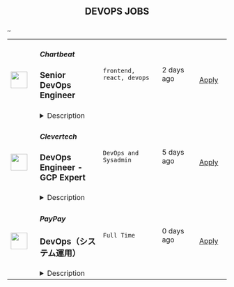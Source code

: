 <div align="center"><h2>DEVOPS JOBS</h2></div><table><tr>
                <td width="100" height="100" rowspan="2">
                    <img src="https://remoteOK.com/assets/logo-square.png" width="38px" height="auto">
                </td>
                <td width="300">
                    <h5>Chartbeat</h5>
                    <h3>
					Senior DevOps Engineer				</h3>
                </td>
                <td width="300">
                    <code>frontend, react, devops</code>
                </td>
                <td width="200">
                <text>2 days ago</text>
                </td>
                <td width="100" rowspan="2">
                <a href="https://remoteOK.com/jobs/112309" align="right" target="_blank">Apply</a>
                </td>
            </tr>
            <tr>
                <td colspan="3">
                <details><summary>Description</summary>
                About UsChartbeatâs (www.chartbeat.com) mission is to help content creators around the world better connect with their audiences. Leading media brands â including The New York Times, ESPN, the Washington Post, the BBC, and CNN â trust our suite of analytics and optimization tools to understand digital audience behavior and strengthen their content strategies. With a customer list of many of the worldâs largest websites, our systems are built to handle over 300,000 requests per second and deliver data back in real-time. You'll be joining a group of focused, hard-working, people who are passionate about doing work that's challenging and funâand who strive to maintain a healthy work/life balance.The TeamWe use an exciting array of technologies. Most of our backend code is written in Python, with a few systems in Clojure and C++. We use a variety of database technologies, including PostgreSQL, HBase, MongoDB, Redshift, and Redis. Everything is connected by message buses powered by Apache Kafka and RabbitMQ. Our frontend applications use React, React Native, Angular and rely on the Django framework for authentication. We are seeking a curious DevOps engineer to join us on this adventure by helping build and maintain the infrastructure for all core services that power our products and dashboards that newsrooms use to learn about and grow their audiences. As a member of a small team operating hundreds of machines on EC2, youâll have a material impact on our business and the ability to architect our future approaches to managing our infrastructure.Diversity, Equity, and Inclusion StatementAt Chartbeat, we strive to create and continually grow as a company where all employees are able to be their authentic selves. We are committed to recruiting, hiring, and retaining employees from different backgrounds, viewpoints, and experiences. Our strength is our diversity and we are dedicated to continuously reflect upon, and evolve our efforts to maintain a diverse, equitable and inclusive ecosystem.Equal Opportunity Employment StatementChartbeat is an Equal Opportunity Employer and does not discriminate on the basis of race, color, gender, sexual orientation, gender identity or expression, religion, disability, national origin, protected veteran status, age, or any other status protected by applicable national, federal, state, or local law.
                </details>
                </td>
            </tr>,<tr>
                <td width="100" height="100" rowspan="2">
                    <img src="https://wwr-pro.s3.amazonaws.com/logos/0074/7619/logo.gif" width="38px" height="auto">
                </td>
                <td width="300">
                    <h5>Clevertech</h5>
                    <h3> DevOps Engineer - GCP Expert</h3>
                </td>
                <td width="300">
                    <code>DevOps and Sysadmin</code>
                </td>
                <td width="200">
                <text>5 days ago</text>
                </td>
                <td width="100" rowspan="2">
                <a href="https://weworkremotely.com/remote-jobs/clevertech-devops-engineer-gcp-expert" align="right" target="_blank">Apply</a>
                </td>
            </tr>
            <tr>
                <td colspan="3">
                <details><summary>Description</summary>
                <img src="https://we-work-remotely.imgix.net/logos/0074/7619/logo.gif?ixlib=rails-4.0.0&w=50&h=50&dpr=2&fit=fill&auto=compress" />

<p>
  <strong>Headquarters:</strong> New York, NY
    <br /><strong>URL:</strong> <a href="https://clevertech.biz">https://clevertech.biz</a>
</p>

<div>
<br>Experience Remote done Right. Over 20 years of remote experience, all 500+ staff are 100% remote and we still grow vibrant relationships, provide exceptional opportunities for career growth while working with stellar clients on ambitious projects<br><br>
</div><div><strong>What we're working on:</strong></div><div>
<br>Enterprise companies turn to us to help them launch innovative digital products that interact with hundreds of millions of customers, transactions and data points. The problems we solve every day are real and require creativity, grit and determination. We are building a culture that challenges norms while fostering experimentation and personal growth. In order to grasp the scale of problems we face, ideally, you have some exposure to Logistics, FinTech, Transportation, Insurance, Media or other complex multifactor industries<br><br>
</div><div><strong><br>Requirements</strong></div><ul>
<li>7+ years of professional experience (A technical assessment will be required)</li>
<li>Senior-level experience with GCP</li>
<li>Previous experience in cost reductions required</li>
<li>Strong background in Linux and Mongo Atlas administration</li>
<li>Experience deploying Kubernetes in a production environment</li>
<li>Experience with CI/CD in Jenkins or CircleCi</li>
<li>Infrastructure as code (we use Terraform)</li>
<li>English fluency, verbal and written</li>
</ul><div>
<br><strong>Straight from the Devs</strong>
</div><div>
<br>Watch short snippets of actual developers (Real, not scripted) share why they joined <a href="https://cleverte.ch/3"><strong>YouTube Playlist<br></strong></a><br>
</div><div>
<br><strong>Why Clevertech is an amazing place to work at</strong>
</div><div>
<br>At Clevertech, you can expect that you will:<br><br>
</div><ul>
<li>Be 100% dedicated to one project at a time so that you can hone your skills, innovate and grow</li>
<li>Be a part of a team of talented and friendly senior-level developers</li>
<li>Work on projects that allow you to use cutting-edge tech. We believe in constantly evolving your mastery</li>
</ul><div>
<br>The result? We produce meaningful work and we are truly proud and excited to be creating waves in an industry under transformation.<br><br>
</div>

<p><strong>To apply:</strong> <a href="https://weworkremotely.com/remote-jobs/clevertech-devops-engineer-gcp-expert">https://weworkremotely.com/remote-jobs/clevertech-devops-engineer-gcp-expert</a></p>

                </details>
                </td>
            </tr>,<tr>
                <td width="100" height="100" rowspan="2">
                    <img src="https://weworkremotely.com/assets/IsotypeV2-1ebe3dd57673f3e8d02b7490bc0faaef55d6a95d3a4aaf17298bd3ed503ae7fe.svg" width="38px" height="auto">
                </td>
                <td width="300">
                    <h5>Chainlink Labs</h5>
                    <h3> DevOps Engineer</h3>
                </td>
                <td width="300">
                    <code>DevOps and Sysadmin</code>
                </td>
                <td width="200">
                <text>94 days ago</text>
                </td>
                <td width="100" rowspan="2">
                <a href="https://weworkremotely.com/remote-jobs/chainlink-labs-devops-engineer-1" align="right" target="_blank">Apply</a>
                </td>
            </tr>
            <tr>
                <td colspan="3">
                <details><summary>Description</summary>
                

<p>
  <strong>Headquarters:</strong> United States
    <br /><strong>URL:</strong> <a href="http://chain.link">http://chain.link</a>
</p>

<div><strong>All roles with Chainlink Labs are globally remote based. We encourage you to apply regardless of your location.</strong></div><div>
<br>The infrastructure team enables Chainlink development and maintains services that support the health of the most widely-adopted oracle network in the world. As a DevOps Engineer, you will help us maintain the Chainlink infrastructure, ensure reliable work of internal and customer-facing services, and empower the entire engineering organization to do their best work.</div><div><br></div><div>This job would be perfect for someone who has a strong operations background and would eventually like to grow into an SRE role. The infrastructure team is expanding, and you would have plenty of opportunities to build up your skillset in different areas.</div><div><br></div><div>We are distributed across time zones and continents, and we embrace remote work. In the Infrastructure team, we follow the infrastructure-as-code approach and practice GitOps. Our on-call rotation uses the follow-the-sun pattern: you will be on call some of the time, but there should not be any overnight shifts.</div><div><br></div><div>We all have different backgrounds and are determined to help you succeed no matter where you are or who you are. If you think you would do a great job at Chainlink, we are looking forward to speaking with you, even if you don't match 100% of the job requirements: those describe people we've usually had a great time working with, but they're not a tick-box exercise.<br><br>
</div><div><strong>Your Impact</strong></div><ul>
<li>Maintain full nodes for various blockchains Chainlink supports and find ways to deploy and manage them more efficiently. </li>
<li> Deploy new Chainlink nodes and ensure their reliability. </li>
<li>Understand blockchain-specific monitoring in great depth and help the team cut down on noise by fine-tuning alerts. </li>
<li>Pair with engineers from across the company to help with troubleshooting, deploy new services, and figure out how to increase developer velocity and eliminate pain points.</li>
</ul><div><br></div><div><strong>Requirements</strong></div><ul>
<li>3+ years of relevant professional experience. You probably have an operations background, have worked in a DevOps team before, and are familiar with most tools from our stack (below). </li>
<li>Experience with CI/CD. You know how to deploy your services reliably and have used tools like GitHub Actions, CircleCI, TravisCI, or Jenkins to achieve that.</li>
<li>Experience with scripting and configuration management. You can write scripts to automate routine tasks and have familiarity with tools like Ansible and Packer. </li>
<li>Experience with monitoring and logging. You know how to export metrics to Prometheus, have built a Grafana dashboard or two, and have experience with a centralized logging solution like the Elastic Stack, Splunk or LogDNA.</li>
<li>Experience with distributed systems and container orchestration. You have maintained or even built Kubernetes clusters before and feel comfortable deploying completely new services on them.</li>
<li>Strong communication skills. You can give and receive constructive feedback, and you do not shy away from planning meetings and code reviews.</li>
</ul><div><br></div><div><strong>Desired Qualifications</strong></div><ul>
<li>Excitement for blockchain, Web 3.0, and similar decentralized technologies. </li>
<li>Experience running blockchain full nodes would give you a considerable advantage in this role. </li>
<li>Experience with Chainlink as a developer or a node operator is a similarly big plus. </li>
<li>Experience with GitHub Actions and self-hosted runners in particular.</li>
<li>Experience working remotely in a distributed team.</li>
<li>A strong desire to grow and challenge yourself. While this role is mainly focused on maintenance, we would expect you to constantly find ways to improve and automate services under your purview.</li>
<li>We are giving slight preference to candidates who live in the UTC to UTC+8 range due to our on-call schedule for this particular opening.</li>
</ul><div><br></div><div><strong>Our Stack</strong></div><div>Some of the tools and services we use daily or almost daily are:</div><div><br></div><div>AWS; Terraform/Terragrunt; Kubernetes, Calico and ArgoCD; Prometheus and Grafana; GitHub Actions; Packer</div><div><br></div><div>We expect you to be comfortable with most of those tools and proficient in at least a couple of them.<br><br><strong>About Us<br></strong>Chainlink is the industry standard oracle network for connecting smart contracts to the real world. With Chainlink, developers can build hybrid smart contracts that combine on-chain code with an extensive collection of secure off-chain services powered by Decentralized Oracle Networks. Managed by a global, decentralized community of hundreds of thousands of people, Chainlink is introducing a fairer model for contracts. Its network currently secures billions of dollars in value for smart contracts across the decentralized finance (DeFi), insurance, and gaming ecosystems, among others. The full vision of the Chainlink Network can be found in the <a href="https://research.chain.link/whitepaper-v2.pdf">Chainlink 2.0 whitepaper</a>. Chainlink is trusted by hundreds of organizations—from global enterprises to projects at the forefront of the blockchain economy—to deliver definitive truth via secure, reliable data.  </div><div><br></div><div>This role is location agnostic anywhere in the world, but we ask that you overlap some working hours with Eastern Standard Time (EST).</div><div><br></div><div>We are a fully distributed team and have the tools and benefits to support you in your remote work environment.</div><div><br></div><div><em>Chainlink Labs is an Equal Opportunity Employer.</em></div><div><br></div><div>#LI-Remote</div><div><br></div><div>---</div>

<p><strong>To apply:</strong> <a href="https://weworkremotely.com/remote-jobs/chainlink-labs-devops-engineer-1">https://weworkremotely.com/remote-jobs/chainlink-labs-devops-engineer-1</a></p>

                </details>
                </td>
            </tr>,<tr>
                <td width="100" height="100" rowspan="2">
                    <img src="https://remotive.com/job/1344659/logo" width="38px" height="auto">
                </td>
                <td width="300">
                    <h5>Toptal</h5>
                    <h3>Senior DevOps Engineer</h3>
                </td>
                <td width="300">
                    <code>AWS,developer,devops,growth</code>
                </td>
                <td width="200">
                <text>5 days ago</text>
                </td>
                <td width="100" rowspan="2">
                <a href="https://remotive.com/remote-jobs/devops/senior-devops-engineer-1344659" align="right" target="_blank">Apply</a>
                </td>
            </tr>
            <tr>
                <td colspan="3">
                <details><summary>Description</summary>
                <p class="h2" dir="ltr" style="margin-top: 18pt; margin-bottom: 4pt; line-height: 1.38;"><em style="color: rgb(0, 0, 0);   font-weight: 600; letter-spacing: 0.75px;">Design your full-time freelance career as a top freelance developer with Toptal.</em><br></p><p dir="ltr" style="margin-top: 12pt; margin-bottom: 12pt; line-height: 1.38;"><span style="font-variant-numeric: normal; font-variant-east-asian: normal; vertical-align: baseline; white-space: pre-wrap; color: rgb(0, 0, 0);">Freelance work is defining developer careers in exciting new ways. If you’re passionate about finding rapid career growth potential working with leading Fortune 500 brands and innovative Silicon Valley startups, Toptal could be a great fit for your next career shift. </span></p><p dir="ltr" style="margin-top: 12pt; margin-bottom: 12pt; line-height: 1.38;"><span style="font-variant-numeric: normal; font-variant-east-asian: normal; vertical-align: baseline; white-space: pre-wrap; color: rgb(0, 0, 0);">Toptal is an exclusive talent network made up of the world’s top 3% of developers, connecting the best and brightest freelancers with top organizations. Unlike a 9-to-5 job, you’ll choose your own schedule and work from anywhere. </span><span style="font-variant-numeric: normal; font-variant-east-asian: normal; vertical-align: baseline; white-space: pre-wrap; font-weight: 700; color: rgb(0, 0, 0);">Jobs come to you, so you won’t bid for projects against other developers in a race to the bottom.</span><span style="font-variant-numeric: normal; font-variant-east-asian: normal; vertical-align: baseline; white-space: pre-wrap; color: rgb(0, 0, 0);"> Plus, Toptal takes care of all the overhead, empowering you to focus on successful engagements while getting paid on time, at the rate you decide, every time. Our sophisticated screening process makes sure you are provided with top clients without additional overhead, as well as assistance in maximizing the potential of your full-time freelance career. Joining the Toptal network also gives you access to technical training programs, mentors, and coaching programs, so you can connect with a global community of experts like you to share peer-to-peer knowledge and expand your network globally. </span></p><p dir="ltr" style="margin-top: 12pt; margin-bottom: 12pt; line-height: 1.38;"><span style="font-variant-numeric: normal; font-variant-east-asian: normal; vertical-align: baseline; white-space: pre-wrap; color: rgb(0, 0, 0);">As a freelance developer, you can become a part of an ever-expanding community of experts in over 120 countries, working remotely on projects that meet your career ambitions. </span></p><p dir="ltr" style="margin-top: 12pt; margin-bottom: 12pt; line-height: 1.38;"><span style="font-variant-numeric: normal; font-variant-east-asian: normal; vertical-align: baseline; white-space: pre-wrap; color: rgb(0, 0, 0);">That’s why the world’s top 3% of developers choose Toptal. DevOps Engineers in our network share:</span></p><ul style="padding-inline-start: 48px;"><li dir="ltr" style="list-style-type: disc; font-variant-numeric: normal; font-variant-east-asian: normal; vertical-align: baseline; background-color: transparent; white-space: pre; color: rgb(0, 0, 0);"><p dir="ltr" style="margin-top: 0pt; margin-bottom: 0pt; line-height: 1.38;"><span style="font-variant-numeric: normal; font-variant-east-asian: normal; vertical-align: baseline; white-space: pre-wrap;">English language proficiency</span></p></li><li dir="ltr" style="list-style-type: disc; font-variant-numeric: normal; font-variant-east-asian: normal; vertical-align: baseline; background-color: transparent; white-space: pre; color: rgb(0, 0, 0);"><p dir="ltr" style="margin-top: 0pt; margin-bottom: 0pt; line-height: 1.38;"><span style="font-variant-numeric: normal; font-variant-east-asian: normal; vertical-align: baseline; white-space: pre-wrap; font-weight: 700;">3+ years</span><span style="font-variant-numeric: normal; font-variant-east-asian: normal; vertical-align: baseline; white-space: pre-wrap;"> of professional experience in software development</span></p></li><li dir="ltr" style="list-style-type: disc; font-variant-numeric: normal; font-variant-east-asian: normal; vertical-align: baseline; background-color: transparent; white-space: pre; color: rgb(0, 0, 0);"><p dir="ltr" style="margin-top: 0pt; margin-bottom: 0pt; line-height: 1.38;"><span style="font-variant-numeric: normal; font-variant-east-asian: normal; vertical-align: baseline; white-space: pre-wrap;">Solid experience with </span><span style="font-variant-numeric: normal; font-variant-east-asian: normal; vertical-align: baseline; white-space: pre-wrap; font-weight: 700;">AWS</span><span style="font-variant-numeric: normal; font-variant-east-asian: normal; vertical-align: baseline; white-space: pre-wrap;"> is a strong advantage</span></p></li><li dir="ltr" style="list-style-type: disc; font-variant-numeric: normal; font-variant-east-asian: normal; vertical-align: baseline; background-color: transparent; white-space: pre; color: rgb(0, 0, 0);"><p dir="ltr" style="margin-top: 0pt; margin-bottom: 0pt; line-height: 1.38;"><span style="font-variant-numeric: normal; font-variant-east-asian: normal; vertical-align: baseline; white-space: pre-wrap;">Project management skills</span></p></li><li dir="ltr" style="list-style-type: disc; font-variant-numeric: normal; font-variant-east-asian: normal; vertical-align: baseline; background-color: transparent; white-space: pre; color: rgb(0, 0, 0);"><p dir="ltr" style="margin-top: 0pt; margin-bottom: 0pt; line-height: 1.38;"><span style="font-variant-numeric: normal; font-variant-east-asian: normal; vertical-align: baseline; white-space: pre-wrap;">A keen attention to detail</span></p></li><li dir="ltr" style="list-style-type: disc; font-variant-numeric: normal; font-variant-east-asian: normal; vertical-align: baseline; background-color: transparent; white-space: pre; color: rgb(0, 0, 0);"><p dir="ltr" style="margin-top: 0pt; margin-bottom: 0pt; line-height: 1.38;"><span style="font-variant-numeric: normal; font-variant-east-asian: normal; vertical-align: baseline; white-space: pre-wrap;">Experience with system architecture or leading a software team is a strong advantage</span></p></li><li dir="ltr" style="list-style-type: disc; font-variant-numeric: normal; font-variant-east-asian: normal; vertical-align: baseline; background-color: transparent; white-space: pre; color: rgb(0, 0, 0);"><p dir="ltr" style="margin-top: 0pt; margin-bottom: 42pt; line-height: 1.38;"><span style="font-variant-numeric: normal; font-variant-east-asian: normal; vertical-align: baseline; white-space: pre-wrap; font-weight: 700;">Full-time availability</span><span style="font-variant-numeric: normal; font-variant-east-asian: normal; vertical-align: baseline; white-space: pre-wrap;"> is a strong advantage</span></p></li></ul><p dir="ltr" style="margin-top: 12pt; margin-bottom: 12pt; line-height: 1.38;"><span style="font-variant-numeric: normal; font-variant-east-asian: normal; vertical-align: baseline; white-space: pre-wrap; color: rgb(0, 0, 0);">Curious to know how much you could make? Check out our DevOps engineer rate calculator:</span><a href="https://topt.al/rRcmJn" rel="nofollow" style="text-decoration: none;"><span style="font-variant-numeric: normal; font-variant-east-asian: normal; vertical-align: baseline; white-space: pre-wrap; color: rgb(0, 0, 0);"> </span></a><a href="https://topt.al/rqcbMg" rel="nofollow">https://topt.al/rqcbMg</a></p><p dir="ltr" style="margin-top: 12pt; margin-bottom: 12pt; line-height: 1.38;"><span style="font-variant-numeric: normal; font-variant-east-asian: normal; vertical-align: baseline; white-space: pre-wrap; color: rgb(0, 0, 0);">If you’re interested in pursuing an engaging career working on full-time freelance jobs for exclusive clients, take the next step by clicking apply and filling out the short form:</span><a href="https://topt.al/VwcMQG" rel="nofollow" style="text-decoration: none;"><span style="font-variant-numeric: normal; font-variant-east-asian: normal; vertical-align: baseline; white-space: pre-wrap; color: rgb(0, 0, 0);"> </span></a><span style="font-variant-numeric: normal; font-variant-east-asian: normal; text-decoration-skip-ink: none; vertical-align: baseline; white-space: pre-wrap; color: rgb(17, 85, 204);"><a href="https://topt.al/Qkcv4y" rel="nofollow"><span style="font-weight: 600; color: rgb(0, 0, 0); letter-spacing: 0.75px;">https://topt.al/Qkcv4y</span></a></span></p>
<img src="https://remotive.com/job/track/1344659/blank.gif?source=public_api" alt=""/>
                </details>
                </td>
            </tr>,<tr>
                <td width="100" height="100" rowspan="2">
                    <img src="https://freshremote.work/media/company/logo/22/06/PayPayOfficial.jpg" width="38px" height="auto">
                </td>
                <td width="300">
                    <h5>PayPay</h5>
                    <h3>DevOps（システム運用）</h3>
                </td>
                <td width="300">
                    <code>Full Time</code>
                </td>
                <td width="200">
                <text>0 days ago</text>
                </td>
                <td width="100" rowspan="2">
                <a href="https://freshremote.work/J114098/" align="right" target="_blank">Apply</a>
                </td>
            </tr>
            <tr>
                <td colspan="3">
                <details><summary>Description</summary>
                
PayPayについて
2018年にサービスを開始してからわずか約4年でユーザー数5000万人を突破したフィンテック企業であるPayPayは現在約40か国以上の国と地域から集まった多様なメンバーで構成されています。従業員は数千名をすでに超えていますが、まだまだ会社は成長段階であり「未完成」です。「PayPay」の提供に当たっては、インド最大の決済サービス事業者であるPaytm社と連携し、同社の顧客本位のテクノロジーを活用して日本におけるスマホ決済を構築しサービスを拡大していきます。
わたしたちの …
<h2><strong></strong></h2>
<h2><strong>PayPayについて</strong></h2>
<p><br/>2018年にサービスを開始してからわずか約4年でユーザー数5000万人を突破したフィンテック企業であるPayPayは現在約40か国以上の国と地域から集まった多様なメンバーで構成されています。従業員は数千名をすでに超えていますが、まだまだ会社は成長段階であり「未完成」です。「PayPay」の提供に当たっては、インド最大の決済サービス事業者であるPaytm社と連携し、同社の顧客本位のテクノロジーを活用して日本におけるスマホ決済を構築しサービスを拡大していきます。</p>
<p>わたしたちの最大のライバルは“現金”です。この困難な課題に前向きに取り組み、他社に真似できない圧倒的なスピードでプロダクトを磨き上げ、日本のキャッシュレス決済、またそれを使用した金融ライフプラットフォームとしての普及を一気に推進することにプロフェッショナルとして情熱を持って取り組み、自ら課題発見し、周囲と協力して新しい価値創出を共に推進する仲間を募集します。</p>
<p></p>
<h2 class="col-sm-9 col-12 content"><strong>About PayPay</strong></h2>
PayPay, a fintech company, that achieved more than 49M users within around 3.5 years since its launch in 2018 has hugely diversified employees who are from 40 different countries. To build "PayPay", we allied with Paytm, the biggest payment service company in India. Based on their customer-first technologies , we created and expanded the smartphone payment service in Japan.<br/><br/>Our biggest competitor is "cash". We are seeking for people who can accept this challenge positively, brush up the product at a tremendous speed that other companies could never achieve, and who are passionate about promoting and spreading such a financial life platform in a short time along with professionalism.
<p></p>
<h2> </h2>
<h2><strong>PayPayのコーポレートエンジニアリング</strong></h2>
<p>急速なサービス成長や、それに伴う組織拡大には、業務フロー・システムのスピーディーなアップデートが必要不可欠です。PayPayのコーポレートエンジニアは、マーチャント領域、カスタマー領域、オーソリティ領域に広がるPayPayの全領域を支える業務システムの内製開発を担っています。「技術で会社の成長に貢献する」をMissionに掲げ、圧倒的なスピード感で開発と業務効率化を推し進めます。本部署にはIT戦略の策定からフルスクラッチのアプリ開発、インフラエンジニアまで、内製開発に関わる様々な職種のメンバーが在籍し、Oneチームで仕事をしています。</p>
<h2> </h2>
<h2><strong>DevOpsの展望</strong></h2>
<p>チームを横断したアプリ開発・保守業務/インフラ運用・保守業務の業務最適化を実施します。</p>
<ul>
<li>開発と運用、それぞれの業務における生産性向上施策の検討/実行</li>
<li>開発環境や開発手法、ならびに成果物の標準化</li>
<li>システム安定稼働に付随する業務全般</li>
</ul>
<h2><strong>業務内容について</strong></h2>
<ul>
<li>以下に区分される保守運用業務のタスク管理<br/>インフラストラクチャー、アプリケーション、業務運用、監査</li>
<li>各種アカウント（インフラアカウント及び内製システムユーザ）の定期棚卸と申請フォーム管理、権限モニタリング</li>
<li>定型作業の洗い出しと作業フロー整備、作業実施</li>
<li>本番環境作業における各種作業時の一時権限付与設計と管理、事後検証</li>
<li>内外監査対応における調査や改善</li>
<li>その他、システム運用保守業務の最適化（ツール作成含む）</li>
</ul>
<p> </p>
<h2><strong>過去の主なプロジェクト</strong></h2>
<ul>
<li>顧客本人確認システム構築</li>
<li>加盟店請求管理システム構築</li>
<li>キャンペーン管理システム構築</li>
<li>顧客管理システム導入</li>
</ul>
<h2> </h2>
<h2><strong>開発環境/ Tech Stack</strong></h2>
<p>・Java, Python<br/>・Spring Boot, Vue<br/>・Docker / Kubernetes<br/>・MySQL<br/>・AWS各種サービス（S3, EC2, RDS, Lambda, など）</p>
<p class="c-mrkdwn__pre" data-stringify-type="pre">&lt;システム本部でのアプリ開発環境&gt;</p>
<ul>
<li class="c-mrkdwn__pre" data-stringify-type="pre">IDE: Eclipse</li>
<li class="c-mrkdwn__pre" data-stringify-type="pre">実行／コンパイラ環境: JDK</li>
<li class="c-mrkdwn__pre" data-stringify-type="pre">APサーバ: Apache Tomcat</li>
<li class="c-mrkdwn__pre" data-stringify-type="pre">ライブラリ管理: Maven</li>
<li class="c-mrkdwn__pre" data-stringify-type="pre">サーバーフレームワーク: SpringBoot</li>
<li class="c-mrkdwn__pre" data-stringify-type="pre">ORMappar: Mybatis ・RDS: MYSQL</li>
<li class="c-mrkdwn__pre" data-stringify-type="pre">負荷試験ツール: Jmeter</li>
<li class="c-mrkdwn__pre" data-stringify-type="pre">フロントフレームワーク: node.js + Vue</li>
</ul>
<p> </p>
<h3>必要な経験/スキル</h3>
<ul>
<li>AWSを利用したWEBシステムの構築、もしくは運用に携わった3年以上の実務経験</li>
</ul>
<h3>あると望ましい経験/スキル</h3>
<ul>
<li>オンプレミス、もしくはパブリッククラウドを用いたシステムのインフラ設計および構築のご経験</li>
<li>１つ以上のIaCの導入、運用のご経験 対象システムへのCI/CD、自動モニタリング等の導入、構築運用のご経験</li>
<li>１つ以上の汎用プログラミング言語のご経験</li>
<li>マイクロサービスアーキテクチャへの理解</li>
<li>英語力（メールや社内チャット等でのやり取りが可能なレベル）</li>
</ul>
<h3>期待する人物像</h3>
<ul>
<li><a href="https://speakerdeck.com/paypaycorporation/6deed4120e21c6e72efdbff49ea3c077" target="_blank">PayPay 5 senses</a>に当てはまる方</li>
</ul>
<p> </p>
<ul>
<li> </li>
</ul>
<h2><strong>待遇・条件</strong></h2>
<h4 id="id-待遇・条件の記載方法-雇用形態">雇用形態</h4>
<ul>
<li>正社員</li>
</ul>
<h4 id="id-待遇・条件の記載方法-勤務地">勤務地</h4>
<ul>
<li><a class="external-link" href="https://speakerdeck.com/paypaycorporation/f1be200aa0c1a273ce97fd91676e621e">WFA（Work From Anywhere at Anytime)</a></li>
<li>原則在宅勤務（自宅もしくはサテライトオフィスにてリモートワーク）</li>
<li>全国居住可能</li>
</ul>
<h4 id="id-待遇・条件の記載方法-勤務時間">勤務時間</h4>
<ul>
<li>スーパーフレックス制（コアタイム無し）</li>
<li>原則：午前10時～午後6時45分（実働7時間45分＋休憩時間 1時間）</li>
</ul>
<h4 id="id-待遇・条件の記載方法-休日・休暇">休日・休暇</h4>
<ul>
<li>土日祝日、年末年始など会社指定日</li>
<li>年次有給休暇、慶弔休暇、産前産後休暇、子の看護休暇、介護休暇、介護休業、育児休業等</li>
</ul>
<h4 id="id-待遇・条件の記載方法-給与">給与</h4>
<ul>
<li>年俸制（一部固定残業代含む）</li>
<li>経験、スキル、業績、貢献度に応じ当社規定により決定</li>
<li>毎年1回見直し</li>
<li>会社業績および個人貢献度により特別一時金（インセンティブ）を支給（年1回）</li>
<li>
<p>時間外勤務手当、深夜勤務手当、在宅勤務手当（年10万円）有</p>
</li>
</ul>
<h4 id="id-待遇・条件の記載方法-ベネフィット">ベネフィット</h4>
<ul>
<li>社会保険（健康保険、厚生年金、雇用保険、労災保険）</li>
<li>企業型確定拠出年金制度</li>
<li>語学学習のサポート</li>
</ul>
<p> </p>
<p><strong>Other Information:</strong></p>
<ul>
<li><a href="https://insideout.paypay.ne.jp/" target="_blank">PayPay Inside-Out (Corporate Blog)</a></li>
</ul>
<p>        ・<a href="https://insideout.paypay.ne.jp/en/category/tech-talks-en/" target="_blank">Tech Talks Series</a></p>
<p>　　  ・ <a href="https://insideout.paypay.ne.jp/category/paypay-professionals/" target="_blank">PayPay Professionals Series</a></p>
<p>　　  ・ <a href="https://insideout.paypay.ne.jp/category/wfa-series/" target="_blank">WFA (work from anywhere, at anytime) series</a></p>
<ul>
<li><a href="https://blog.paypay.ne.jp/" target="_blank">PayPay Product Blog </a></li>
</ul>
                </details>
                </td>
            </tr></table>